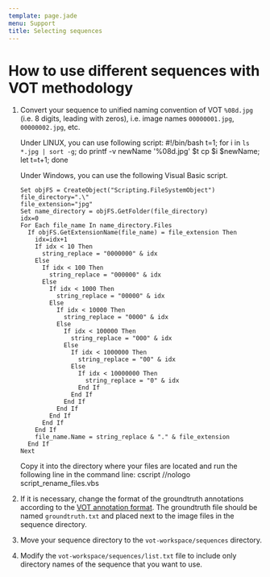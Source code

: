 ```yaml
---
template: page.jade
menu: Support
title: Selecting sequences
---
```


# How to use different sequences with VOT methodology

1.  Convert your sequence to unified naming convention of VOT `%08d.jpg` (i.e. 8 digits, leading with zeros), i.e. image names `00000001.jpg`, `00000002.jpg`, etc.

    Under LINUX, you can use following script:
        #!/bin/bash
        t=1;
        for i in `ls *.jpg | sort -g`; do
            printf -v newName '%08d.jpg' $t
            cp $i $newName;
            let t=t+1;
        done

    Under Windows, you can use the following Visual Basic script.

        Set objFS = CreateObject("Scripting.FileSystemObject")
        file_directory=".\"
        file_extension="jpg"
        Set name_directory = objFS.GetFolder(file_directory)
        idx=0
        For Each file_name In name_directory.Files
          If objFS.GetExtensionName(file_name) = file_extension Then
            idx=idx+1
            If idx < 10 Then
              string_replace = "0000000" & idx
            Else
              If idx < 100 Then
                string_replace = "000000" & idx
              Else
                If idx < 1000 Then
                  string_replace = "00000" & idx
                Else
                  If idx < 10000 Then
                    string_replace = "0000" & idx
                  Else
                    If idx < 100000 Then
                      string_replace = "000" & idx
                    Else
                      If idx < 1000000 Then
                        string_replace = "00" & idx
                      Else
                        If idx < 10000000 Then
                          string_replace = "0" & idx
                        End If
                      End If
                    End If
                  End If
                End If
              End If
            End If
            file_name.Name = string_replace & "." & file_extension
          End If
        Next

    Copy it into the directory where your files are located and run the following line in the command line:
        cscript //nologo script_rename_files.vbs


2.  If it is necessary, change the format of the groundtruth annotations according to the [VOT annotation format](http://docs.votchallenge.net/sequence/index.html). The groundtruth file should be named `groundtruth.txt` and placed next to the image files in the sequence directory.

3.  Move your sequence directory to the `vot-workspace/sequences` directory.

4.  Modify the `vot-workspace/sequences/list.txt` file to include only directory names of the sequence that you want to use.


